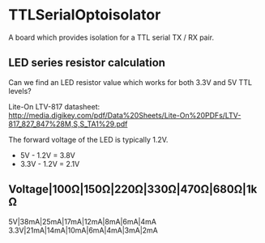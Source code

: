 # TTLSerialOptoisolator

A board which provides isolation for a TTL serial TX / RX pair.

## LED series resistor calculation

Can we find an LED resistor value which works for both 3.3V and 5V TTL levels?

Lite-On LTV-817 datasheet: http://media.digikey.com/pdf/Data%20Sheets/Lite-On%20PDFs/LTV-817_827_847%28M,S,S_TA1%29.pdf

The forward voltage of the LED is typically 1.2V.

* 5V - 1.2V = 3.8V
* 3.3V - 1.2V = 2.1V

Voltage|100Ω|150Ω|220Ω|330Ω|470Ω|680Ω|1kΩ
-----------------------------------------
5V|38mA|25mA|17mA|12mA|8mA|6mA|4mA
3.3V|21mA|14mA|10mA|6mA|4mA|3mA|2mA


